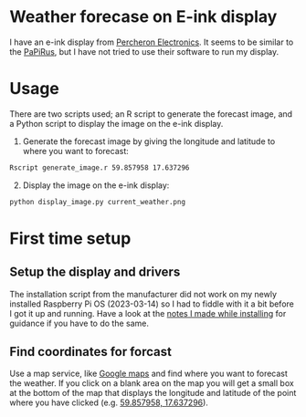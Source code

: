 # Weather forecase on E-ink display

I have an e-ink display from [Percheron Electronics](https://www.percheron-electronics.uk/). It seems to be similar to the [PaPiRus](https://github.com/PiSupply/PaPiRus), but I have not tried to use their software to run my display.

# Usage

There are two scripts used; an R script to generate the forecast image, and a Python script to display the image on the e-ink display.

1. Generate the forecast image by giving the longitude and latitude to where you want to forecast:
```bash
Rscript generate_image.r 59.857958 17.637296
```
2. Display the image on the e-ink display:
```bash
python display_image.py current_weather.png
```

# First time setup

## Setup the display and drivers

The installation script from the manufacturer did not work on my newly installed Raspberry Pi OS (2023-03-14) so I had to fiddle with it a bit before I got it up and running. Have a look at the [notes I made while installing](eink-drivers/install_log.md) for guidance if you have to do the same.

## Find coordinates for forcast

Use a map service, like [Google maps](https://www.google.com/maps) and find where you want to forecast the weather. If you click on a blank area on the map you will get a small box at the bottom of the map that displays the longitude and latitude of the point where you have clicked (e.g. [59.857958, 17.637296](https://goo.gl/maps/1n6ts7yJdZdySrAC7)).
 







